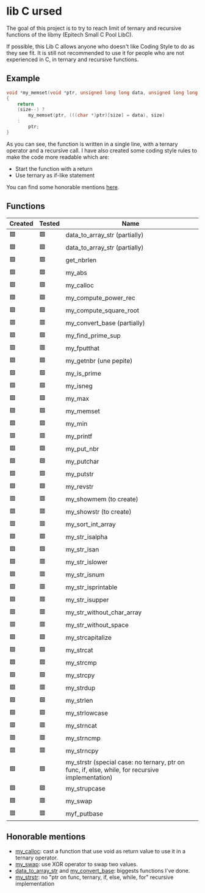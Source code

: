 # lib C ursed

The goal of this project is to try to reach limit of ternary and recursive functions of the libmy (Epitech Small C Pool LibC).

If possible, this Lib C allows anyone who doesn't like Coding Style to do as they see fit.
It is still not recommended to use it for people who are not experienced in C, in ternary and recursive functions.

## Example

```c
void *my_memset(void *ptr, unsigned long long data, unsigned long long size)
{
    return
    (size--) ?
        my_memset(ptr, (((char *)ptr)[size] = data), size)
    :
        ptr;
}
```
As you can see, the function is written in a single line, with a ternary operator and a recursive call. I have also created some coding style rules to make the code more readable which are:
- Start the function with a return
- Use ternary as if-like statement

You can find some honorable mentions [here](#honorable-mentions).

## Functions

Created        | Tested         | Name
---------------|----------------|-------
🟩 | 🟩 | data_to_array_str (partially)
🟩 | 🟩 | data_to_array_str (partially)
🟩 | 🟩 | get_nbrlen
🟩 | 🟩 | my_abs
🟩 | 🟩 | my_calloc
🟩 | 🟩 | my_compute_power_rec
🟩 | 🟩 | my_compute_square_root
🟥 | 🟥 | my_convert_base (partially)
🟩 | 🟩 | my_find_prime_sup
🟥 | 🟥 | my_fputthat
🟩 | 🟩 | my_getnbr (une pepite)
🟩 | 🟩 | my_is_prime
🟩 | 🟩 | my_isneg
🟩 | 🟩 | my_max
🟩 | 🟩 | my_memset
🟩 | 🟩 | my_min
🟥 | 🟥 | my_printf
🟩 | 🟩 | my_put_nbr
🟩 | 🟩 | my_putchar
🟩 | 🟩 | my_putstr
🟩 | 🟩 | my_revstr
🟥 | 🟥 | my_showmem (to create)
🟥 | 🟥 | my_showstr (to create)
🟥 | 🟥 | my_sort_int_array
🟩 | 🟩 | my_str_isalpha
🟩 | 🟩 | my_str_isan
🟩 | 🟥 | my_str_islower
🟩 | 🟥 | my_str_isnum
🟩 | 🟥 | my_str_isprintable
🟩 | 🟥 | my_str_isupper
🟥 | 🟥 | my_str_without_char_array
🟥 | 🟥 | my_str_without_space
🟩 | 🟩 | my_strcapitalize
🟩 | 🟩 | my_strcat
🟩 | 🟩 | my_strcmp
🟩 | 🟩 | my_strcpy
🟩 | 🟥 | my_strdup
🟩 | 🟩 | my_strlen
🟩 | 🟩 | my_strlowcase
🟥 | 🟥 | my_strncat
🟥 | 🟥 | my_strncmp
🟥 | 🟥 | my_strncpy
🟩 | 🟩 | my_strstr (special case: no ternary, ptr on func, if, else, while, for recursive implementation)
🟩 | 🟩 | my_strupcase
🟩 | 🟥 | my_swap
🟥 | 🟥 | myf_putbase

## Honorable mentions

- [my_calloc](https://github.com/Miou-zora/lib-C-ursed/blob/6a611900b5271a5a32833514a0fb8db560f28ea3/lib/my/fonctions/my_calloc.c): cast a function that use void as return value to use it in a ternary operator.
- [my_swap](https://github.com/Miou-zora/lib-C-ursed/blob/6a611900b5271a5a32833514a0fb8db560f28ea3/lib/my/fonctions/my_swap.c): use XOR operator to swap two values.
- [data_to_array_str](https://github.com/Miou-zora/lib-C-ursed/blob/6a611900b5271a5a32833514a0fb8db560f28ea3/lib/my/fonctions/data_to_array_str.c) and [my_convert_base](https://github.com/Miou-zora/lib-C-ursed/blob/6a611900b5271a5a32833514a0fb8db560f28ea3/lib/my/fonctions/my_convert_base.c): biggests functions I've done.
- [my_strstr](https://github.com/Miou-zora/lib-C-ursed/blob/6a611900b5271a5a32833514a0fb8db560f28ea3/lib/my/fonctions/my_strstr.c): no "ptr on func, ternary, if, else, while, for" recursive implementation